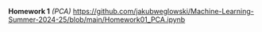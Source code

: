 **Homework 1** *(PCA)* https://github.com/jakubweglowski/Machine-Learning-Summer-2024-25/blob/main/Homework01_PCA.ipynb
